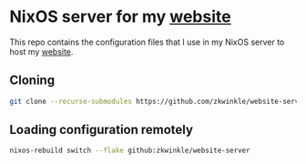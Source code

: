# NixOS server for my [website](https://github.com/zkwinkle/website)

This repo contains the configuration files that I use in my NixOS server
to host my [website](https://github.com/zkwinkle/website-server).

## Cloning

```sh
git clone --recurse-submodules https://github.com/zkwinkle/website-server.git
```

## Loading configuration remotely

```sh
nixos-rebuild switch --flake github:zkwinkle/website-server
```
